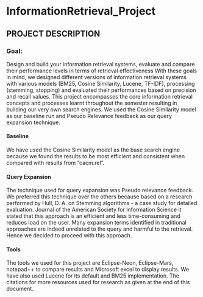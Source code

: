 # InformationRetrieval_Project

## PROJECT DESCRIPTION
### Goal: 
Design and build your information retrieval systems, evaluate and compare their performance levels in terms of retrieval effectiveness
With these goals in mind, we designed different versions of information retrieval systems with various models (BM25, Cosine Similarity, Lucene, TF-IDF), processing (stemming, stopping) and evaluated their performances based on precision and recall values. This project encompasses the core information retrieval concepts and processes learnt throughout the semester resulting in building our very own search engines. We used the Cosine Similarity model as our baseline run and Pseudo Relevance feedback as our query expansion technique.

#### Baseline
We have used the Cosine Similarity model as the base search engine because we found the results to be most efficient and consistent when compared with results from “cacm.rel”.

#### Query Expansion
The technique used for query expansion was Pseudo relevance feedback. We preferred this technique over the others because based on a research performed by Hull, D. A. on Stemming algorithms - a case study for detailed evaluation. Journal of the American Society for Information Science it stated that this approach is an efficient and less time-consuming and reduces load on the user. Many expansion terms identified in traditional approaches are indeed unrelated to the query and harmful to the retrieval. Hence we decided to proceed with this approach.

#### Tools
The tools we used for this project are Eclipse-Neon, Eclipse-Mars, notepad++ to compare results and Microsoft excel to display results. We have also used Lucene for its default and BM25 implementation. The citations for more resources used for research as given at the end of this document.

